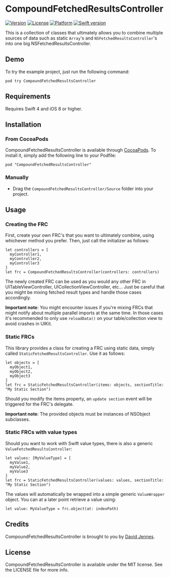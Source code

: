 # CompoundFetchedResultsController

[![Version](https://img.shields.io/cocoapods/v/CompoundFetchedResultsController.svg?style=flat)](http://cocoadocs.org/docsets/CompoundFetchedResultsController)
[![License](https://img.shields.io/cocoapods/l/CompoundFetchedResultsController.svg?style=flat)](http://cocoadocs.org/docsets/CompoundFetchedResultsController)
[![Platform](https://img.shields.io/cocoapods/p/CompoundFetchedResultsController.svg?style=flat)](http://cocoadocs.org/docsets/CompoundFetchedResultsController)
[![Swift version](https://img.shields.io/badge/Swift-4-orange.svg)](https://cocoapods.org/pods/CompoundFetchedResultsController)

This is a collection of classes that ultimately allows you to combine multiple sources of data such as static `Array`'s and `NSFetchedResultsController`'s into one big NSFetchedResultsController.

## Demo

To try the example project, just run the following command:

    pod try CompoundFetchedResultsController

## Requirements

Requires Swift 4 and iOS 8 or higher.

## Installation

### From CocoaPods

CompoundFetchedResultsController is available through [CocoaPods](http://cocoapods.org). To install
it, simply add the following line to your Podfile:

    pod "CompoundFetchedResultsController"

### Manually

* Drag the `CompoundFetchedResultsController/Source` folder into your project.

## Usage

### Creating the FRC

First, create your own FRC's that you want to ultimately combine, using whichever method you prefer. Then, just call the initializer as follows:

    let controllers = [
      myController1,
      myController2,
      myController3
    ]
    let frc = CompoundFetchedResultsController(controllers: controllers)

The newly created FRC can be used as you would any other FRC in UITableViewController, UICollectionViewController, etc... Just be careful that you might be mixing fetched result types and handle those cases accordingly.

**Important note**: You might encounter issues if you're mixing FRCs that might notify about multiple parallel imports at the same time. In those cases it's recommended to only use `reloadData()` on your table/collection view to avoid crashes in UIKit.

### Static FRCs

This library provides a class for creating a FRC using static data, simply called `StaticFetchedResultsController`. Use it as follows:

    let objects = [
      myObject1,
      myObject2,
      myObject3
    ]
    let frc = StaticFetchedResultsController(items: objects, sectionTitle: "My Static Section")

Should you modify the items property, an `update section` event will be triggered for the FRC's delegate.

**Important note**: The provided objects must be instances of NSObject subclasses.

### Static FRCs with value types

Should you want to work with Swift value types, there is also a generic `ValueFetchedResultsController`:

    let values: [MyValueType] = [
      myValue1,
      myValue2,
      myValue3
    ]
    let frc = StaticFetchedResultsController(values: values, sectionTitle: "My Static Section")

The values will automatically be wrapped into a simple generic `ValueWrapper` object. You can at a later point retrieve a value using:

    let value: MyValueType = frc.object(at: indexPath)

## Credits

CompoundFetchedResultsController is brought to you by [David Jennes](https://twitter.com/davidjennes).

## License

CompoundFetchedResultsController is available under the MIT license. See the LICENSE file for more info.
